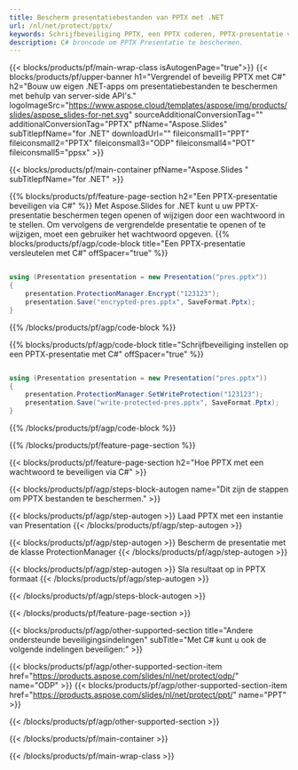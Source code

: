 ```yaml
---
title: Bescherm presentatiebestanden van PPTX met .NET
url: /nl/net/protect/pptx/
keywords: Schrijfbeveiliging PPTX, een PPTX coderen, PPTX-presentatie vergrendelen, PPTX beschermen
description: C# broncode om PPTX Presentatie te beschermen.
---
```


{{< blocks/products/pf/main-wrap-class isAutogenPage="true">}}
{{< blocks/products/pf/upper-banner h1="Vergrendel of beveilig PPTX met C#" h2="Bouw uw eigen .NET-apps om presentatiebestanden te beschermen met behulp van server-side API's." logoImageSrc="https://www.aspose.cloud/templates/aspose/img/products/slides/aspose_slides-for-net.svg" sourceAdditionalConversionTag="" additionalConversionTag="PPTX" pfName="Aspose.Slides" subTitlepfName="for .NET" downloadUrl="" fileiconsmall1="PPT" fileiconsmall2="PPTX" fileiconsmall3="ODP" fileiconsmall4="POT" fileiconsmall5="ppsx" >}}

{{< blocks/products/pf/main-container pfName="Aspose.Slides " subTitlepfName="for .NET" >}}

{{% blocks/products/pf/feature-page-section  h2="Een PPTX-presentatie beveiligen via C#" %}}
Met Aspose.Slides for .NET kunt u uw PPTX-presentatie beschermen tegen openen of wijzigen door een wachtwoord in te stellen. Om vervolgens de vergrendelde presentatie te openen of te wijzigen, moet een gebruiker het wachtwoord opgeven.
{{% blocks/products/pf/agp/code-block title="Een PPTX-presentatie versleutelen met C#" offSpacer="true" %}}

```cs

using (Presentation presentation = new Presentation("pres.pptx"))
{
    presentation.ProtectionManager.Encrypt("123123");
    presentation.Save("encrypted-pres.pptx", SaveFormat.Pptx);
}
```

{{% /blocks/products/pf/agp/code-block %}}

{{% blocks/products/pf/agp/code-block title="Schrijfbeveiliging instellen op een PPTX-presentatie met C#" offSpacer="true" %}}

```cs

using (Presentation presentation = new Presentation("pres.pptx"))
{
    presentation.ProtectionManager.SetWriteProtection("123123");
    presentation.Save("write-protected-pres.pptx", SaveFormat.Pptx);
}
```

{{% /blocks/products/pf/agp/code-block %}}

{{% /blocks/products/pf/feature-page-section %}}

{{< blocks/products/pf/feature-page-section  h2="Hoe PPTX met een wachtwoord te beveiligen via C#" >}}

{{< blocks/products/pf/agp/steps-block-autogen name="Dit zijn de stappen om PPTX bestanden te beschermen." >}}

{{< blocks/products/pf/agp/step-autogen >}}
Laad PPTX met een instantie van Presentation
{{< /blocks/products/pf/agp/step-autogen >}}

{{< blocks/products/pf/agp/step-autogen >}}
Bescherm de presentatie met de klasse ProtectionManager
{{< /blocks/products/pf/agp/step-autogen >}}

{{< blocks/products/pf/agp/step-autogen >}}
Sla resultaat op in PPTX formaat
{{< /blocks/products/pf/agp/step-autogen >}}

{{< /blocks/products/pf/agp/steps-block-autogen >}}

{{< /blocks/products/pf/feature-page-section >}}

{{< blocks/products/pf/agp/other-supported-section title="Andere ondersteunde beveiligingsindelingen" subTitle="Met C# kunt u ook de volgende indelingen beveiligen:" >}}

{{< blocks/products/pf/agp/other-supported-section-item href="https://products.aspose.com/slides/nl/net/protect/odp/" name="ODP" >}}
{{< blocks/products/pf/agp/other-supported-section-item href="https://products.aspose.com/slides/nl/net/protect/ppt/" name="PPT" >}}


{{< /blocks/products/pf/agp/other-supported-section >}}

{{< /blocks/products/pf/main-container >}}
    
{{< /blocks/products/pf/main-wrap-class >}}
